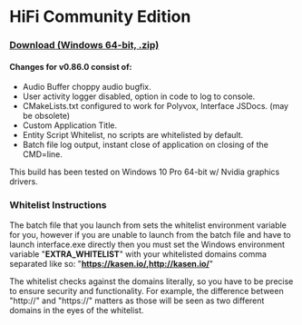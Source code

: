 # HiFi Community Edition

### [Download (Windows 64-bit, .zip)](https://realities.dev/cdn/hifi-community/v0860-kasen-VS-release+freshstart/Packaged_Release.zip)

#### Changes for **v0.86.0** consist of:

* Audio Buffer choppy audio bugfix.
* User activity logger disabled, option in code to log to console.
* CMakeLists.txt configured to work for Polyvox, Interface JSDocs. (may be obsolete)
* Custom Application Title.
* Entity Script Whitelist, no scripts are whitelisted by default.
* Batch file log output, instant close of application on closing of the CMD=line.

This build has been tested on Windows 10 Pro 64-bit w/ Nvidia graphics drivers.

### Whitelist Instructions

The batch file that you launch from sets the whitelist environment variable for you, however if you are unable to launch from the batch file and have to launch interface.exe directly then you must set the Windows environment variable "**EXTRA_WHITELIST**" with your whitelisted domains comma separated like so: "**https://kasen.io/,http://kasen.io/**" 

The whitelist checks against the domains literally, so you have to be precise to ensure security and functionality. For example, the difference between "http://" and "https://" matters as those will be seen as two different domains in the eyes of the whitelist.